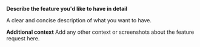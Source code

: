 **Describe the feature you'd like to have in detail**

A clear and concise description of what you want to have.

**Additional context**
Add any other context or screenshots about the feature request here.
